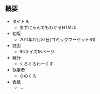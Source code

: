 ## 概要
- タイトル
  - あずにゃんでもわかるHTML5
- 初版
  - 2011年12月31日(コミックマーケット81)
- 誌面
  - B5サイズ18ページ
- 発行
  - くろくろわーくす
- 執筆者
  - なのくろ
- 表紙
  - ...
